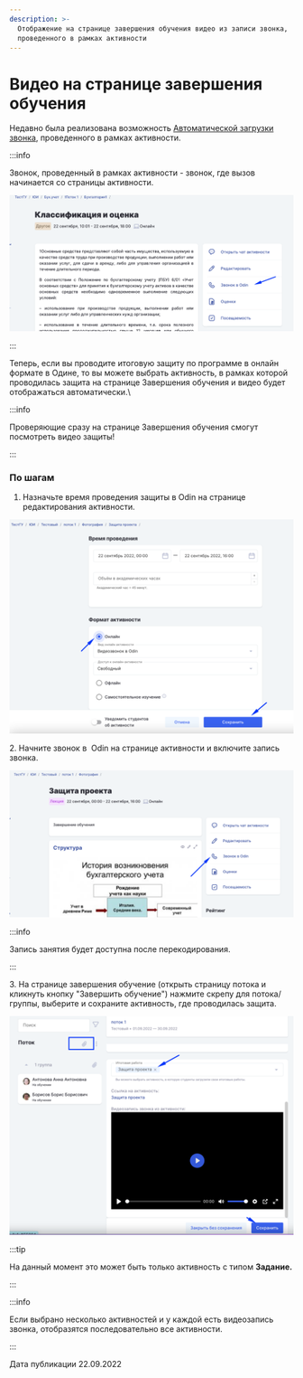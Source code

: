 ```yaml
---
description: >-
  Отображение на странице завершения обучения видео из записи звонка,
  проведенного в рамках активности
---
```


# Видео на странице завершения обучения

Недавно была реализована возможность [Автоматической загрузки звонка](broken-reference), проведенного в рамках активности.

:::info

Звонок, проведенный в рамках активности - звонок, где вызов начинается со страницы активности.

![](<../../.gitbook/assets/image (87) (1).png>)

:::

Теперь, если вы проводите итоговую защиту по программе  в онлайн формате в Одине, то вы можете выбрать активность, в рамках которой проводилась защита на странице Завершения обучения и видео будет отображаться автоматически.\


:::info

Проверяющие  сразу на странице Завершения обучения смогут посмотреть видео защиты!

:::

### По шагам

1. Назначьте время проведения защиты в Odin  на странице редактирования активности.

![](<../../.gitbook/assets/image (21) (2).png>)

2\. Начните звонок в  Odin на странице активности и включите запись звонка.

![](<../../.gitbook/assets/image (49) (3) (2).png>)

:::info

Запись занятия будет доступна после перекодирования.

:::

3\. На странице завершения обучение (открыть страницу потока и кликнуть кнопку "Завершить обучение")  нажмите скрепу для потока/группы, выберите и сохраните активность, где проводилась защита.

![](<../../.gitbook/assets/image (4) (9).png>)

:::tip 

На данный момент это может быть только активность с типом **Задание.**

:::

:::info

Если выбрано несколько активностей и у каждой есть видеозапись звонка, отобразятся последовательно все активности.

:::

Дата публикации 22.09.2022
